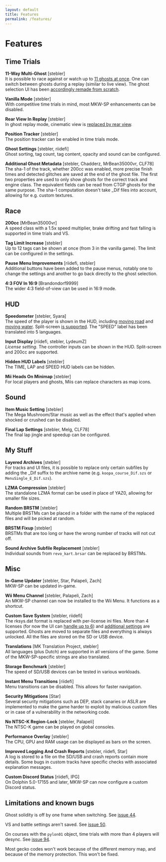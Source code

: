 ```yaml
---
layout: default
title: Features
permalink: /features/
---
```


# Features

## Time Trials

**11-Way Multi-Ghost** [stebler]<br />
It is possible to race against or watch up to [11 ghosts at once](/assets/11-ghosts.png). One can switch between ghosts during a replay (similar to live view). The ghost selection UI has been [accordingly remade from scratch](/assets/ghost-selection.png).

**Vanilla Mode** [stebler]<br />
With competitive time trials in mind, most MKW-SP enhancements can be disabled.

**Rear View In Replay** [stebler]<br />
In ghost replay mode, cinematic view is [replaced by rear view](/assets/rear-view.png).

**Position Tracker** [stebler]<br />
The position tracker can be enabled in time trials mode.

**Ghost Settings** [stebler, riidefi]<br />
Ghost sorting, tag count, tag content, opacity and sound can be configured.

**Additional Ghost Metadata** [stebler, Chadderz, MrBean35000vr, CLF78]<br />
The sha-1 of the track, whether 200cc was enabled, more precise finish times and detected glitches are saved at the end of the ghost file. The first two properties are used to only show ghosts for the correct track and engine class. The equivalent fields can be read from CTGP ghosts for the same purpose. The sha-1 computation doesn't take \_Dif files into account, allowing for e.g. custom textures.

## Race

**200cc** [MrBean35000vr]<br />
A speed class with a 1.5x speed multiplier, brake drifting and fast falling is supported in time trials and VS.

**Tag Limit Increase** [stebler]<br />
Up to 12 tags can be shown at once (from 3 in the vanilla game). The limit can be configured in the settings.

**Pause Menu Improvements** [riidefi, stebler]<br />
Additional buttons have been added to the pause menus, notably one to change the settings and another to go back directly to the ghost selection.

**4:3 FOV In 16:9** [Brandondorf9999]<br />
The wider 4:3 field-of-view can be used in 16:9 mode.

## HUD

**Speedometer** [stebler, Syara]<br />
The speed of the player is shown in the HUD, including [moving road](/assets/som-moving-road.png) and [moving water](/assets/som-moving-water.png). Split-screen [is supported](/assets/som-split-screen.png). The "SPEED" label has been translated into 5 languages.

**Input Display** [riidefi, stebler, LydeumZ]<br />
_License setting._ The controller inputs can be shown in the HUD. Split-screen and 200cc are supported.

**Hidden HUD Labels** [stebler]<br />
The TIME, LAP and SPEED HUD labels can be hidden.

**Mii Heads On Minimap** [stebler]<br />
For local players and ghosts, Miis can replace characters as map icons.

## Sound

**Item Music Setting** [stebler]<br />
The Mega Mushroom/Star music as well as the effect that's applied when shocked or crushed can be disabled.

**Final Lap Settings** [stebler, Melg, CLF78]<br />
The final lap jingle and speedup can be configured.

## My Stuff

**Layered Archives** [stebler]<br />
For tracks and UI files, it is possible to replace only certain subfiles by adding the \_Dif suffix to the archive name (e.g. `koopa_course_Dif.szs` or `MenuSingle_E_Dif.szs`).

**LZMA Compression** [stebler]<br />
The standalone LZMA format can be used in place of YAZ0, allowing for smaller file sizes.

**Random BRSTM** [stebler]<br />
Multiple BRSTMs can be placed in a folder with the name of the replaced files and will be picked at random.

**BRSTM Fixup** [stebler]<br />
BRSTMs that are too long or have the wrong number of tracks will not cut off.

**Sound Archive Subfile Replacement** [stebler]<br />
Individual sounds from `revo_kart.brsar` can be replaced by BRSTMs.

## Misc

**In-Game Updater** [stebler, Star, Palapeli, Zach]<br />
MKW-SP can be updated in-game.

**Wii Menu Channel** [stebler, Palapeli, Zach]<br />
An MKW-SP channel can now be installed to the Wii Menu. It functions as a shortcut.

**Custom Save System** [stebler, riidefi]<br />
The rksys.dat format is replaced with per-license ini files. More than 4 licenses (for now the UI can [handle up to 6](/assets/6-licenses.png)) and [additional settings](/assets/license-settings.png) are supported. Ghosts are moved to separate files and everything is always unlocked. All the files are stored on the SD or USB device.

**Translations** [MK Translation Project, stebler]<br />
All languages (plus Dutch) are supported in all versions of the game. Some of the MKW-SP-specific strings are also translated.

**Storage Benchmark** [stebler]<br />
The speed of SD/USB devices can be tested in various workloads.

**Instant Menu Transitions** [riidefi]<br />
Menu transitions can be disabled. This allows for faster navigation.

**Security Mitigations** [Star]<br />
Several security mitigations such as DEP, stack canaries or ASLR are implemented to make the game harder to exploit by malicious custom files or in case of a vulnerability in the networking code.

**No NTSC-K Region-Lock** [stebler, Palapeli]<br />
The NTSC-K game can be played on global consoles.

**Performance Overlay** [stebler]<br />
The CPU, GPU and RAM usage can be displayed as bars on the screen.

**Improved Logging And Crash Reports** [stebler, riidefi, Star]<br />
A log is stored to a file on the SD/USB and crash reports contain more details. Some bugs in custom tracks have specific checks with associated explanation messages.

**Custom Discord Status** [riidefi, IPG]<br />
On Dolphin 5.0-17155 and later, MKW-SP can now configure a custom Discord status.

## Limitations and known bugs

Ghost solidity is off by one frame when switching. See [issue 44](https://github.com/mkw-sp/mkw-sp/issues/44).

VS and battle settings aren't saved. See [issue 50](https://github.com/mkw-sp/mkw-sp/issues/50).

On courses with the `pylon01` object, time trials with more than 4 players will desync. See [issue 94](https://github.com/mkw-sp/mkw-sp/issues/94).

Most gecko codes won't work because of the different memory map, and because of the memory protection. This won't be fixed.
